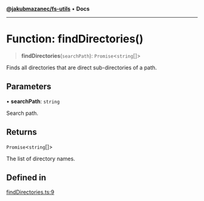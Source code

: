 [**@jakubmazanec/fs-utils**](../README.md) • **Docs**

---

# Function: findDirectories()

> **findDirectories**(`searchPath`): `Promise`\<`string`[]\>

Finds all directories that are direct sub-directories of a path.

## Parameters

• **searchPath**: `string`

Search path.

## Returns

`Promise`\<`string`[]\>

The list of directory names.

## Defined in

[findDirectories.ts:9](https://github.com/jakubmazanec/tools/blob/4809b04453aafb35a917917e0b4964a9ec0cd132/packages/fs-utils/source/findDirectories.ts#L9)
